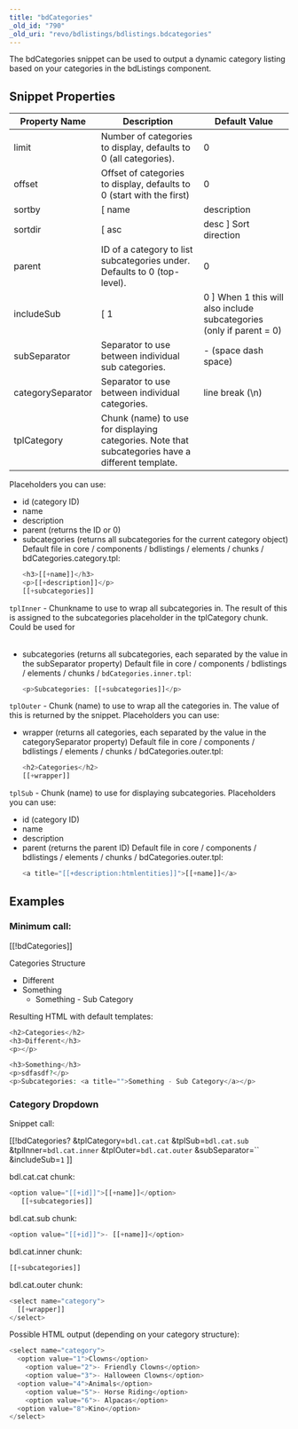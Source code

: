 ```yaml
---
title: "bdCategories"
_old_id: "790"
_old_uri: "revo/bdlistings/bdlistings.bdcategories"
---
```


The bdCategories snippet can be used to output a dynamic category listing based on your categories in the bdListings component.

## Snippet Properties

| Property Name     | Description                                                                                       | Default Value                                                         |
| ----------------- | ------------------------------------------------------------------------------------------------- | --------------------------------------------------------------------- |
| limit             | Number of categories to display, defaults to 0 (all categories).                                  | 0                                                                     |
| offset            | Offset of categories to display, defaults to 0 (start with the first)                             | 0                                                                     |
| sortby            | \[ name                                                                                           | description                                                           | parent | sortorder \] Field to sort on. | sortorder |
| sortdir           | \[ asc                                                                                            | desc \] Sort direction                                                | asc    |
| parent            | ID of a category to list subcategories under. Defaults to 0 (top-level).                          | 0                                                                     |
| includeSub        | \[ 1                                                                                              | 0 \] When 1 this will also include subcategories (only if parent = 0) | 1      |
| subSeparator      | Separator to use between individual sub categories.                                               | - (space dash space)                                                  |
| categorySeparator | Separator to use between individual categories.                                                   | line break (\\n)                                                      |
| tplCategory       | Chunk (name) to use for displaying categories. Note that subcategories have a different template. |

Placeholders you can use: 
- id (category ID)
- name
- description
- parent (returns the ID or 0)
- subcategories (returns all subcategories for the current category object) 
  Default file in core / components / bdlistings / elements / chunks / bdCategories.category.tpl: 
  ``` php 
  <h3>[[+name]]</h3>
  <p>[[+description]]</p>
  [[+subcategories]]
  ``` 
`tplInner` - Chunkname to use to wrap all subcategories in. The result of this is assigned to the subcategories placeholder in the tplCategory chunk. Could be used for <optgroup>s or some extra markup distinguishing subcategories. 
Placeholders you can use: 
- subcategories (returns all subcategories, each separated by the value in the subSeparator property) 
  Default file in core / components / bdlistings / elements / chunks / `bdCategories.inner.tpl`: 
  ``` php 
  <p>Subcategories: [[+subcategories]]</p>
  ```
  
`tplOuter` - Chunk (name) to use to wrap all the categories in. The value of this is returned by the snippet. 
Placeholders you can use: 
- wrapper (returns all categories, each separated by the value in the categorySeparator property) 
  Default file in core / components / bdlistings / elements / chunks / bdCategories.outer.tpl: 
  ``` php 
  <h2>Categories</h2>
  [[+wrapper]]
  ```
`tplSub` - Chunk (name) to use for displaying subcategories. 
Placeholders you can use: 
- id (category ID)
- name
- description
- parent (returns the parent ID) 
  Default file in core / components / bdlistings / elements / chunks / bdCategories.outer.tpl: 
  ``` php 
  <a title="[[+description:htmlentities]]">[[+name]]</a>
  ```

## Examples

### Minimum call:

\[\[!bdCategories\]\]

Categories Structure

- Different
- Something 
  - Something - Sub Category

Resulting HTML with default templates:

``` php 
<h2>Categories</h2>
<h3>Different</h3>
<p></p>

<h3>Something</h3>
<p>sdfasdf?</p>
<p>Subcategories: <a title="">Something - Sub Category</a></p>
```

### Category Dropdown

Snippet call:

\[\[!bdCategories? &tplCategory=`bdl.cat.cat` &tplSub=`bdl.cat.sub` &tplInner=`bdl.cat.inner` &tplOuter=`bdl.cat.outer` &subSeparator=`` &includeSub=`1` \]\]

bdl.cat.cat chunk:

``` php 
<option value="[[+id]]">[[+name]]</option>
   [[+subcategories]]
```

bdl.cat.sub chunk:

``` php 
<option value="[[+id]]">- [[+name]]</option>
```

bdl.cat.inner chunk:

``` php 
[[+subcategories]]
```

bdl.cat.outer chunk:

``` php 
<select name="category"> 
  [[+wrapper]]
</select>
```

Possible HTML output (depending on your category structure):

``` php 
<select name="category">
  <option value="1">Clowns</option>
    <option value="2">- Friendly Clowns</option>
    <option value="3">- Halloween Clowns</option>
  <option value="4">Animals</option>
    <option value="5">- Horse Riding</option>
    <option value="6">- Alpacas</option>
  <option value="8">Kino</option>
</select>
```